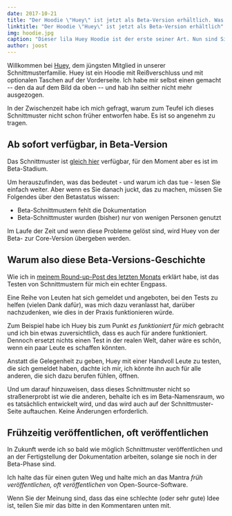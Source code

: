 ```yaml
---
date: 2017-10-21
title: "Der Hoodie \"Huey\" ist jetzt als Beta-Version erhältlich. Was die Frage aufwirft, was es bedeutet, wenn ein Schnittmuster in der Beta-Phase ist?"
linktitle: "Der Hoodie \"Huey\" ist jetzt als Beta-Version erhältlich"
img: hoodie.jpg
caption: "Dieser lila Huey Hoodie ist der erste seiner Art. Nun sind Sie an der Reihe"
author: joost
---
```


Willkommen bei [Huey](/patterns/huey), dem jüngsten Mitglied in unserer Schnittmusterfamilie. Huey ist ein Hoodie mit Reißverschluss und mit optionalen Taschen auf der Vorderseite. Ich habe mir selbst einen gemacht -- den da auf dem Bild da oben -- und hab ihn seither nicht mehr ausgezogen.

In der Zwischenzeit habe ich mich gefragt, warum zum Teufel ich dieses Schnittmuster nicht schon früher entworfen habe. Es ist so angenehm zu tragen.

## Ab sofort verfügbar, in Beta-Version

Das Schnittmuster ist [gleich hier](/patterns/huey) verfügbar, für den Moment aber es ist im Beta-Stadium.

Um herauszufinden, was das bedeutet - und warum ich das tue - lesen Sie einfach weiter. Aber wenn es Sie danach juckt, das zu machen, müssen Sie Folgendes über den Betastatus wissen:

 - Beta-Schnittmustern fehlt die Dokumentation
 - Beta-Schnittmuster wurden (bisher) nur von wenigen Personen genutzt

Im Laufe der Zeit und wenn diese Probleme gelöst sind, wird Huey von der Beta- zur Core-Version übergeben werden.

## Warum also diese Beta-Versions-Geschichte

Wie ich in [meinem Round-up-Post des letzten Monats](/blog/roundup-2017-09/) erklärt habe, ist das Testen von Schnittmustern für mich ein echter Engpass.

Eine Reihe von Leuten hat sich gemeldet und angeboten, bei den Tests zu helfen (vielen Dank dafür), was mich dazu veranlasst hat, darüber nachzudenken, wie dies in der Praxis funktionieren würde.

Zum Beispiel habe ich Huey bis zum Punkt *es funktioniert für mich* gebracht und ich bin etwas zuversichtlich, dass es auch für andere funktioniert. Dennoch ersetzt nichts einen Test in der realen Welt, daher wäre es schön, wenn ein paar Leute es schaffen könnten.

Anstatt die Gelegenheit zu geben, Huey mit einer Handvoll Leute zu testen, die sich gemeldet haben, dachte ich mir, ich könnte ihn auch für alle anderen, die sich dazu berufen fühlen, öffnen.

Und um darauf hinzuweisen, dass dieses Schnittmuster nicht so straßenerprobt ist wie die anderen, behalte ich es im Beta-Namensraum, wo es tatsächlich entwickelt wird, und das wird auch auf der Schnittmuster-Seite auftauchen. Keine Änderungen erforderlich.

## Frühzeitig veröffentlichen, oft veröffentlichen

In Zukunft werde ich so bald wie möglich Schnittmuster veröffentlichen und an der Fertigstellung der Dokumentation arbeiten, solange sie noch in der Beta-Phase sind.

Ich halte das für einen guten Weg und halte mich an das Mantra *früh veröffentlichen, oft veröffentlichen* von Open-Source-Software.

Wenn Sie der Meinung sind, dass das eine schlechte (oder sehr gute) Idee ist, teilen Sie mir das bitte in den Kommentaren unten mit.
